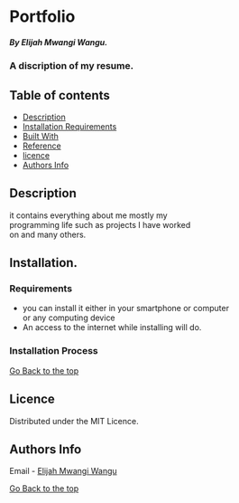 # Portfolio

#####  By Elijah Mwangi Wangu.

###  A discription of my resume.

## Table of contents

+ [Description](#description)
+ [Installation Requirements](#Istallation)
+ [Built With](#technology-used)
+ [Reference](#reference)
+ [licence](#licence)
+ [Authors Info](#author-info)

## Description
<p>
   it contains everything about me mostly my <br>
   programming life such as projects I have worked <br>
   on and many others.
<p>

##  Installation.
  
### Requirements

<ul>
<li>you can install it either in your smartphone or computer<br> or any computing device</li>
<li>An access to the internet while installing will do.</li>
</ul>

### Installation Process

[Go Back to the top](#portfolio)

## Licence

<p>Distributed under the MIT Licence.

## Authors Info

Email - [Elijah Mwangi Wangu](elijahwangu91@gmail.com)

[Go Back to the top](#portfolio)

